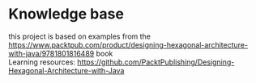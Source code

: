 
# Knowledge base
this project is based on examples from the https://www.packtpub.com/product/designing-hexagonal-architecture-with-java/9781801816489 book  
Learning resources: https://github.com/PacktPublishing/Designing-Hexagonal-Architecture-with-Java
